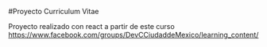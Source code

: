 #Proyecto Curriculum Vitae

Proyecto realizado con react a partir de este curso
https://www.facebook.com/groups/DevCCiudaddeMexico/learning_content/